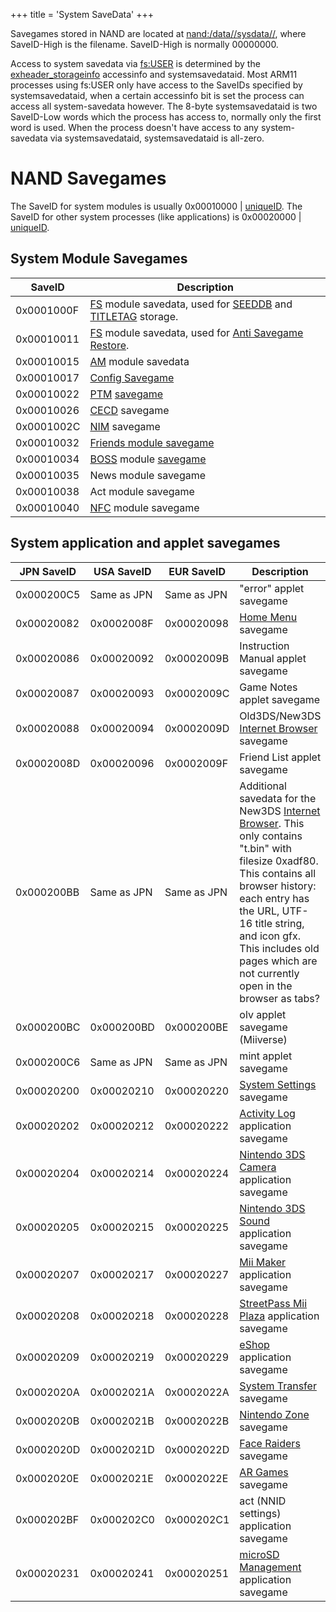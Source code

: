 +++
title = 'System SaveData'
+++

Savegames stored in NAND are located at [nand:/data/<ID0>/sysdata/<SaveID-Low>/<SaveID-High>](Flash_Filesystem "wikilink"), where SaveID-High is the filename. SaveID-High is normally 00000000.

Access to system savedata via [fs:USER](Filesystem_services "wikilink") is determined by the [exheader_storageinfo](NCCH#cxi "wikilink") accessinfo and systemsavedataid. Most ARM11 processes using fs:USER only have access to the SaveIDs specified by systemsavedataid, when a certain accessinfo bit is set the process can access all system-savedata however. The 8-byte systemsavedataid is two SaveID-Low words which the process has access to, normally only the first word is used. When the process doesn't have access to any system-savedata via systemsavedataid, systemsavedataid is all-zero.

# NAND Savegames

The SaveID for system modules is usually 0x00010000 \| [uniqueID](Titles "wikilink"). The SaveID for other system processes (like applications) is 0x00020000 \| [uniqueID](Titles "wikilink").

## System Module Savegames

| SaveID | Description |
|----|----|
| 0x0001000F | [FS](Filesystem_services "wikilink") module savedata, used for [SEEDDB](Filesystem_services#seeddb "wikilink") and [TITLETAG](Filesystem_services#titletag "wikilink") storage. |
| 0x00010011 | [FS](Filesystem_services "wikilink") module savedata, used for [Anti Savegame Restore](Anti_Savegame_Restore "wikilink"). |
| 0x00010015 | [AM](Application_Manager_Services "wikilink") module savedata |
| 0x00010017 | [Config Savegame](Config_Savegame "wikilink") |
| 0x00010022 | [PTM](PTM "wikilink") [savegame](PTM_Savegame "wikilink") |
| 0x00010026 | [CECD](StreetPass "wikilink") savegame |
| 0x0001002C | [NIM](NIM_Services "wikilink") savegame |
| 0x00010032 | [Friends module savegame](FRD_Savegame "wikilink") |
| 0x00010034 | [BOSS](SpotPass "wikilink") module [savegame](BOSS_Savegame "wikilink") |
| 0x00010035 | News module savegame |
| 0x00010038 | Act module savegame |
| 0x00010040 | [NFC](NFC_Services "wikilink") module savegame |

## System application and applet savegames

| JPN SaveID | USA SaveID | EUR SaveID | Description |
|----|----|----|----|
| 0x000200C5 | Same as JPN | Same as JPN | "error" applet savegame |
| 0x00020082 | 0x0002008F | 0x00020098 | [Home Menu](Home_Menu "wikilink") savegame |
| 0x00020086 | 0x00020092 | 0x0002009B | Instruction Manual applet savegame |
| 0x00020087 | 0x00020093 | 0x0002009C | Game Notes applet savegame |
| 0x00020088 | 0x00020094 | 0x0002009D | Old3DS/New3DS [Internet Browser](Internet_Browser "wikilink") savegame |
| 0x0002008D | 0x00020096 | 0x0002009F | Friend List applet savegame |
| 0x000200BB | Same as JPN | Same as JPN | Additional savedata for the New3DS [Internet Browser](Internet_Browser "wikilink"). This only contains "t.bin" with filesize 0xadf80. This contains all browser history: each entry has the URL, UTF-16 title string, and icon gfx. This includes old pages which are not currently open in the browser as tabs? |
| 0x000200BC | 0x000200BD | 0x000200BE | olv applet savegame (Miiverse) |
| 0x000200C6 | Same as JPN | Same as JPN | mint applet savegame |
| 0x00020200 | 0x00020210 | 0x00020220 | [System Settings](System_Settings "wikilink") savegame |
| 0x00020202 | 0x00020212 | 0x00020222 | [Activity Log](Activity_Log "wikilink") application savegame |
| 0x00020204 | 0x00020214 | 0x00020224 | [Nintendo 3DS Camera](Nintendo_3DS_Camera "wikilink") application savegame |
| 0x00020205 | 0x00020215 | 0x00020225 | [Nintendo 3DS Sound](Nintendo_3DS_Sound "wikilink") application savegame |
| 0x00020207 | 0x00020217 | 0x00020227 | [Mii Maker](Mii_Maker "wikilink") application savegame |
| 0x00020208 | 0x00020218 | 0x00020228 | [StreetPass Mii Plaza](StreetPass_Mii_Plaza "wikilink") application savegame |
| 0x00020209 | 0x00020219 | 0x00020229 | [eShop](eShop "wikilink") application savegame |
| 0x0002020A | 0x0002021A | 0x0002022A | [System Transfer](System_Transfer "wikilink") savegame |
| 0x0002020B | 0x0002021B | 0x0002022B | [Nintendo Zone](Nintendo_Zone "wikilink") savegame |
| 0x0002020D | 0x0002021D | 0x0002022D | [Face Raiders](Face_Raiders "wikilink") savegame |
| 0x0002020E | 0x0002021E | 0x0002022E | [AR Games](AR_Games "wikilink") savegame |
| 0x000202BF | 0x000202C0 | 0x000202C1 | act (NNID settings) application savegame |
| 0x00020231 | 0x00020241 | 0x00020251 | [microSD Management](microSD_Management "wikilink") application savegame |
